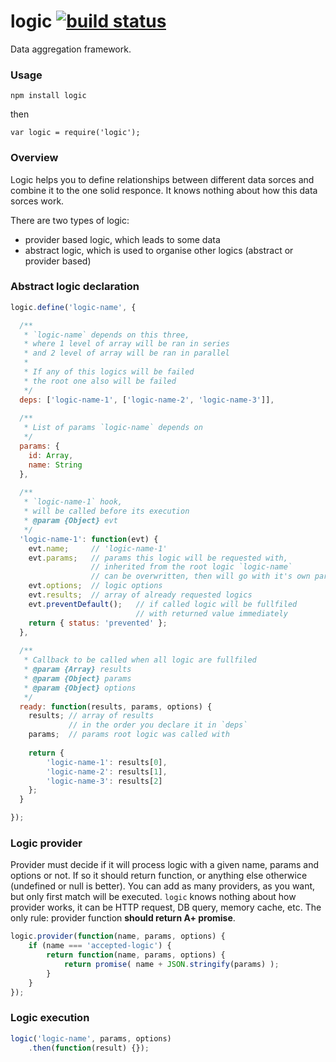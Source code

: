 logic [![build status](https://secure.travis-ci.org/artjock/logic.png)](http://travis-ci.org/artjock/logic)
=====

Data aggregation framework.

### Usage

    npm install logic
    
then

    var logic = require('logic');
    
    
### Overview

Logic helps you to define relationships between different data sorces and combine it to the one solid responce. It knows nothing about how this data sorces work.

There are two types of logic:
- provider based logic, which leads to some data
- abstract logic, which is used to organise other logics (abstract or provider based)


### Abstract logic declaration

```js
logic.define('logic-name', {

  /**
   * `logic-name` depends on this three,
   * where 1 level of array will be ran in series
   * and 2 level of array will be ran in parallel
   *
   * If any of this logics will be failed
   * the root one also will be failed
   */
  deps: ['logic-name-1', ['logic-name-2', 'logic-name-3']],
  
  /**
   * List of params `logic-name` depends on
   */
  params: {
    id: Array,
    name: String
  },
  
  /**
   * `logic-name-1` hook,
   * will be called before its execution
   * @param {Object} evt
   */
  'logic-name-1': function(evt) {
    evt.name;     // 'logic-name-1'
    evt.params;   // params this logic will be requested with,
                  // inherited from the root logic `logic-name`
                  // can be overwritten, then will go with it's own params
    evt.options;  // logic options
    evt.results;  // array of already requested logics
    evt.preventDefault();   // if called logic will be fullfiled
                            // with returned value immediately
    return { status: 'prevented' };
  },
  
  /**
   * Callback to be called when all logic are fullfiled
   * @param {Array} results
   * @param {Object} params
   * @param {Object} options
   */
  ready: function(results, params, options) {
    results; // array of results
             // in the order you declare it in `deps`
    params;  // params root logic was called with
    
    return {
        'logic-name-1': results[0],
        'logic-name-2': results[1],
        'logic-name-3': results[2]
    };
  }

});
```

### Logic provider

Provider must decide if it will process logic with a given name, params and options or not. If so it should return function, or anything else otherwice (undefined or null is better). You can add as many providers, as you want, but only first match will be executed. `logic` knows nothing about how provider works, it can be HTTP request, DB query, memory cache, etc. The only rule: provider function **should return A+ promise**.

```js
logic.provider(function(name, params, options) {
    if (name === 'accepted-logic') {
        return function(name, params, options) {
            return promise( name + JSON.stringify(params) );
        }
    }
});
```

### Logic execution
```js
logic('logic-name', params, options)
    .then(function(result) {});
```
